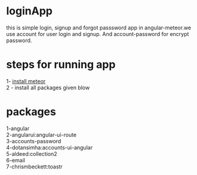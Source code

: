 # loginApp
  
this is simple login, signup and forgot passsword app in angular-meteor.we use account for user login and signup. And account-password for 
encrypt password.
# steps for running app
1-  [install meteor](https://www.meteor.com/install)<br />
2 - install all packages given blow
# packages
1-angular<br />
2-angularui:angular-ui-route<br />
3-accounts-password<br />
4-dotansimha:accounts-ui-angular<br />
5-aldeed:collection2<br />
6-email<br />
7-chrismbeckett:toastr


